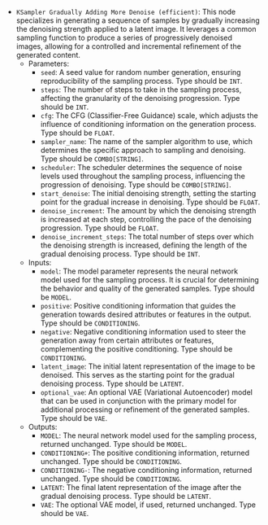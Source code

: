 - `KSampler Gradually Adding More Denoise (efficient)`: This node specializes in generating a sequence of samples by gradually increasing the denoising strength applied to a latent image. It leverages a common sampling function to produce a series of progressively denoised images, allowing for a controlled and incremental refinement of the generated content.
    - Parameters:
        - `seed`: A seed value for random number generation, ensuring reproducibility of the sampling process. Type should be `INT`.
        - `steps`: The number of steps to take in the sampling process, affecting the granularity of the denoising progression. Type should be `INT`.
        - `cfg`: The CFG (Classifier-Free Guidance) scale, which adjusts the influence of conditioning information on the generation process. Type should be `FLOAT`.
        - `sampler_name`: The name of the sampler algorithm to use, which determines the specific approach to sampling and denoising. Type should be `COMBO[STRING]`.
        - `scheduler`: The scheduler determines the sequence of noise levels used throughout the sampling process, influencing the progression of denoising. Type should be `COMBO[STRING]`.
        - `start_denoise`: The initial denoising strength, setting the starting point for the gradual increase in denoising. Type should be `FLOAT`.
        - `denoise_increment`: The amount by which the denoising strength is increased at each step, controlling the pace of the denoising progression. Type should be `FLOAT`.
        - `denoise_increment_steps`: The total number of steps over which the denoising strength is increased, defining the length of the gradual denoising process. Type should be `INT`.
    - Inputs:
        - `model`: The model parameter represents the neural network model used for the sampling process. It is crucial for determining the behavior and quality of the generated samples. Type should be `MODEL`.
        - `positive`: Positive conditioning information that guides the generation towards desired attributes or features in the output. Type should be `CONDITIONING`.
        - `negative`: Negative conditioning information used to steer the generation away from certain attributes or features, complementing the positive conditioning. Type should be `CONDITIONING`.
        - `latent_image`: The initial latent representation of the image to be denoised. This serves as the starting point for the gradual denoising process. Type should be `LATENT`.
        - `optional_vae`: An optional VAE (Variational Autoencoder) model that can be used in conjunction with the primary model for additional processing or refinement of the generated samples. Type should be `VAE`.
    - Outputs:
        - `MODEL`: The neural network model used for the sampling process, returned unchanged. Type should be `MODEL`.
        - `CONDITIONING+`: The positive conditioning information, returned unchanged. Type should be `CONDITIONING`.
        - `CONDITIONING-`: The negative conditioning information, returned unchanged. Type should be `CONDITIONING`.
        - `LATENT`: The final latent representation of the image after the gradual denoising process. Type should be `LATENT`.
        - `VAE`: The optional VAE model, if used, returned unchanged. Type should be `VAE`.
